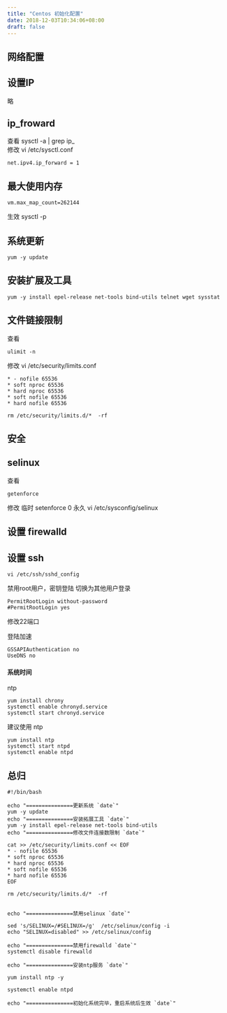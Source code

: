 ```yaml
---
title: "Centos 初始化配置"
date: 2018-12-03T10:34:06+08:00
draft: false
---
```


## 网络配置 

## 设置IP 

 略

## ip_froward  

查看 sysctl -a | grep ip_    
修改 vi /etc/sysctl.conf   
```
net.ipv4.ip_forward = 1
```

## 最大使用内存
```
vm.max_map_count=262144
```
生效 sysctl -p

## 系统更新

```
yum -y update
```

## 安装扩展及工具

```
yum -y install epel-release net-tools bind-utils telnet wget sysstat 
```

## 文件链接限制

查看 

```
ulimit -n
```

修改 
vi /etc/security/limits.conf  
```
* - nofile 65536
* soft nproc 65536
* hard nproc 65536
* soft nofile 65536
* hard nofile 65536
```
```
rm /etc/security/limits.d/*  -rf
```

## 安全

## selinux

查看 

```
getenforce
```
    
修改 临时 setenforce 0 
永久 vi /etc/sysconfig/selinux

## 设置 firewalld

## 设置 ssh 

```
vi /etc/ssh/sshd_config
```

禁用root用户，密钥登陆 切换为其他用户登录

```
PermitRootLogin without-password
#PermitRootLogin yes
```

修改22端口

登陆加速 
```
GSSAPIAuthentication no
UseDNS no
```
#### 系统时间

ntp

```
yum install chrony
systemctl enable chronyd.service
systemctl start chronyd.service
``` 

建议使用  ntp

```
yum install ntp
systemctl start ntpd
systemctl enable ntpd
```

## 总归

```
#!/bin/bash

echo "===============更新系统 `date`"          
yum -y update
echo "===============安装拓展工具 `date`" 
yum -y install epel-release net-tools bind-utils
echo "===============修改文件连接数限制 `date`" 

cat >> /etc/security/limits.conf << EOF
* - nofile 65536
* soft nproc 65536
* hard nproc 65536
* soft nofile 65536
* hard nofile 65536
EOF

rm /etc/security/limits.d/*  -rf


echo "===============禁用selinux `date`" 

sed 's/SELINUX=/#SELINUX=/g'  /etc/selinux/config -i
echo "SELINUX=disabled" >> /etc/selinux/config

echo "===============禁用firewalld `date`"
systemctl disable firewalld

echo "===============安装ntp服务 `date`"

yum install ntp -y

systemctl enable ntpd 

echo "===============初始化系统完毕，重启系统后生效 `date`"
```
